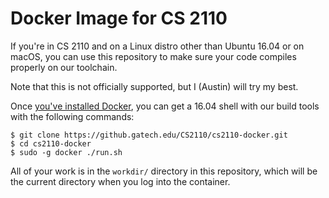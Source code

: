 Docker Image for CS 2110
========================

If you're in CS 2110 and on a Linux distro other than Ubuntu 16.04 or
on macOS, you can use this repository to make sure your code compiles
properly on our toolchain.

Note that this is not officially supported, but I (Austin) will try my
best.

Once [you've installed Docker][1], you can get a 16.04 shell with our
build tools with the following commands:

    $ git clone https://github.gatech.edu/CS2110/cs2110-docker.git
    $ cd cs2110-docker
    $ sudo -g docker ./run.sh

All of your work is in the `workdir/` directory in this repository,
which will be the current directory when you log into the container.

[1]: https://docs.docker.com/install/

